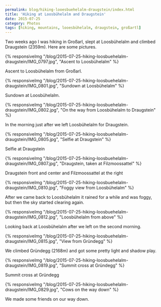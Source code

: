 ```yaml
---
permalink: blog/hiking-looesbuehelalm-draugstein/index.html
title: 'Hiking at Loosbühelalm and Draugstein'
date: 2015-07-25
category: Photos
tags: [hiking, mountains, looesbühelalm, draugstein, großartl]
---
```


Two weeks ago I was hiking in Großarl, slept at Loosbühelalm and climbed Draugstein (2359m). Here are some pictures.

{% responsiveImg "/blog/2015-07-25-hiking-loosbuehelalm-draugstein/IMG_0797.jpg", "Ascent to Loosbühelalm" %}

Ascent to Loosbühelalm from Großarl.

{% responsiveImg "/blog/2015-07-25-hiking-loosbuehelalm-draugstein/IMG_0801.jpg", "Sundown at Loosbühelalm" %}

Sundown at Loosbühelalm.

{% responsiveImg "/blog/2015-07-25-hiking-loosbuehelalm-draugstein/IMG_0802.jpg", "On the way from Loosbühelalm to Draugstein" %}

In the morning just after we left Loosbühelalm for Draugstein.

{% responsiveImg "/blog/2015-07-25-hiking-loosbuehelalm-draugstein/IMG_0805.jpg", "Selfie at Draugstein" %}

Selfie at Draugstein

{% responsiveImg "/blog/2015-07-25-hiking-loosbuehelalm-draugstein/IMG_0807.jpg", "Draugstein, taken at Filzmoossattel" %}

Draugstein front and center and Filzmoossattel at the right

{% responsiveImg "/blog/2015-07-25-hiking-loosbuehelalm-draugstein/IMG_0810.jpg", "Foggy view from Loosbühelalm" %}

After we came back to Loosbühelalm it rained for a while and was foggy, but then the sky started clearing again.

{% responsiveImg "/blog/2015-07-25-hiking-loosbuehelalm-draugstein/IMG_0812.jpg", "Loosbühelalm from above" %}

Looking back at Loosbühelalm after we left on the second morning.

{% responsiveImg "/blog/2015-07-25-hiking-loosbuehelalm-draugstein/IMG_0815.jpg", "View from Gründegg" %}

We climbed Gründegg (2168m) and got some pretty light and shadow play.

{% responsiveImg "/blog/2015-07-25-hiking-loosbuehelalm-draugstein/IMG_0819.jpg", "Summit cross at Gründegg" %}

Summit cross at Gründegg

{% responsiveImg "/blog/2015-07-25-hiking-loosbuehelalm-draugstein/IMG_0829.jpg", "Cows on the way down" %}

We made some friends on our way down.
